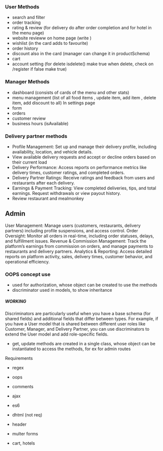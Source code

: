 
### User Methods
* search and filter
* order tracking
* rating & review (for delivery do after order completion and for hotel in the menu page)
* website revieww on home page (write )
* wishlist (in the card adds to favourite)
* order history
* discount also in the card (manager can change it in productSchema)
* cart
* account setting (for delete isdelete() make true when delete, check on /register if false make true)


### Manager Methods
* dashboard (consists of cards of the menu and other stats)
* menu management (list of all food items , update item, add item , delete item, add discount to all)
In settings page
* form  
* orders 
* customer review
* business hours (isAvailable)


### Delivery partner methods
* Profile Management: Set up and manage their delivery profile, including availability, location, and vehicle details.
* View available delivery requests and accept or decline orders based on their current load 
* Delivery Performance: Access reports on performance metrics like delivery times, customer ratings, and completed orders.
* Delivery Partner Ratings: Receive ratings and feedback from users and restaurants after each delivery.
* Earnings & Payment Tracking: View completed deliveries, tips, and total earnings. Request withdrawals or view payout history.
* Review restaurant and mealmonkey

## Admin
User Management: Manage users (customers, restaurants, delivery partners) including profile suspensions, and access control.
Order Oversight: Monitor all orders in real-time, including order statuses, delays, and fulfillment issues.
Revenue & Commission Management: Track the platform’s earnings from commission on orders, and manage payments to restaurants and delivery partners.
Analytics & Reporting: Access detailed reports on platform activity, sales, delivery times, customer behavior, and operational efficiency.


### OOPS concept use
* used for authorization, whose object can be created to use the methods
* discriminator used in models, to show inheritance
##### WORKING
Discriminators are particularly useful when you have a base schema (for shared fields) and additional fields that differ between types. For example, if you have    a User model that is shared between different user roles like Customer, Manager, and Delivery Partner, you can use discriminators to extend the User model and      add role-specific fields.
* get, update methods are created in a single class, whose object can be instantiated to access the methods, for ex for admin routes


Requirements
* regex
* oops
* comments
* ajax
* es6
* dhtml (not req)



* header 
* multer forms
* cart, hotels 